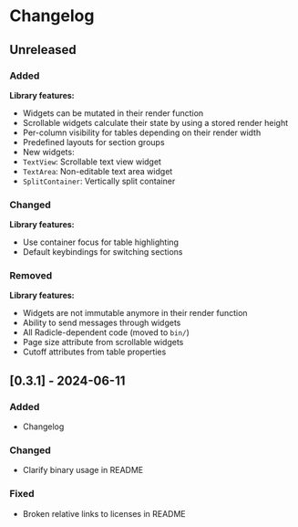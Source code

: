 # Changelog

## Unreleased

### Added

**Library features:**

- Widgets can be mutated in their render function
- Scrollable widgets calculate their state by using a stored render height
- Per-column visibility for tables depending on their render width
- Predefined layouts for section groups
- New widgets:
- `TextView`: Scrollable text view widget
- `TextArea`: Non-editable text area widget
- `SplitContainer`: Vertically split container

### Changed

**Library features:**

- Use container focus for table highlighting
- Default keybindings for switching sections

### Removed

**Library features:**

- Widgets are not immutable anymore in their render function
- Ability to send messages through widgets
- All Radicle-dependent code (moved to `bin/`)
- Page size attribute from scrollable widgets
- Cutoff attributes from table properties

## [0.3.1] - 2024-06-11

### Added

- Changelog

### Changed

- Clarify binary usage in README

### Fixed

- Broken relative links to licenses in README